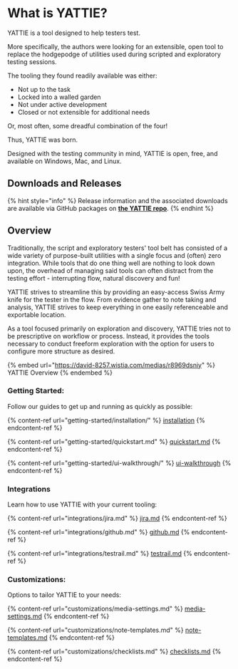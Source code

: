 # What is YATTIE?

YATTIE is a tool designed to help testers test.

More specifically, the authors were looking for an extensible, open tool to replace the hodgepodge of utilities used during scripted and exploratory testing sessions.

The tooling they found readily available was either:

* Not up to the task
* Locked into a walled garden
* Not under active development
* Closed or not extensible for additional needs

Or, most often, some dreadful combination of the four!

Thus, YATTIE was born.

Designed with the testing community in mind, YATTIE is open, free, and available on Windows, Mac, and Linux.

## Downloads and Releases

{% hint style="info" %}
Release information and the associated downloads are available via GitHub packages on [**the YATTIE repo**](https://github.com/dacoaster/yattie/releases).
{% endhint %}

## Overview

Traditionally, the script and exploratory testers' tool belt has consisted of a wide variety of purpose-built utilities with a single focus and (often) zero integration.  While tools that do one thing well are nothing to look down upon, the overhead of managing said tools can often distract from the testing effort - interrupting flow, natural discovery and fun!

YATTIE strives to streamline this by providing an easy-access Swiss Army knife for the tester in the flow.  From evidence gather to note taking and analysis, YATTIE strives to keep everything in one easily referenceable and exportable location.

As a tool focused primarily on exploration and discovery, YATTIE tries not to be prescriptive on workflow or process.  Instead, it provides the tools necessary to conduct freeform exploration with the option for users to configure more structure as desired.

{% embed url="https://david-8257.wistia.com/medias/r8969dsniy" %}
YATTIE Overview
{% endembed %}

### Getting Started:

Follow our guides to get up and running as quickly as possible:

{% content-ref url="getting-started/installation/" %}
[installation](getting-started/installation/)
{% endcontent-ref %}

{% content-ref url="getting-started/quickstart.md" %}
[quickstart.md](getting-started/quickstart.md)
{% endcontent-ref %}

{% content-ref url="getting-started/ui-walkthrough/" %}
[ui-walkthrough](getting-started/ui-walkthrough/)
{% endcontent-ref %}

### Integrations

Learn how to use YATTIE with your current tooling:

{% content-ref url="integrations/jira.md" %}
[jira.md](integrations/jira.md)
{% endcontent-ref %}

{% content-ref url="integrations/github.md" %}
[github.md](integrations/github.md)
{% endcontent-ref %}

{% content-ref url="integrations/testrail.md" %}
[testrail.md](integrations/testrail.md)
{% endcontent-ref %}

### Customizations:

Options to tailor YATTIE to your needs:

{% content-ref url="customizations/media-settings.md" %}
[media-settings.md](customizations/media-settings.md)
{% endcontent-ref %}

{% content-ref url="customizations/note-templates.md" %}
[note-templates.md](customizations/note-templates.md)
{% endcontent-ref %}

{% content-ref url="customizations/checklists.md" %}
[checklists.md](customizations/checklists.md)
{% endcontent-ref %}
